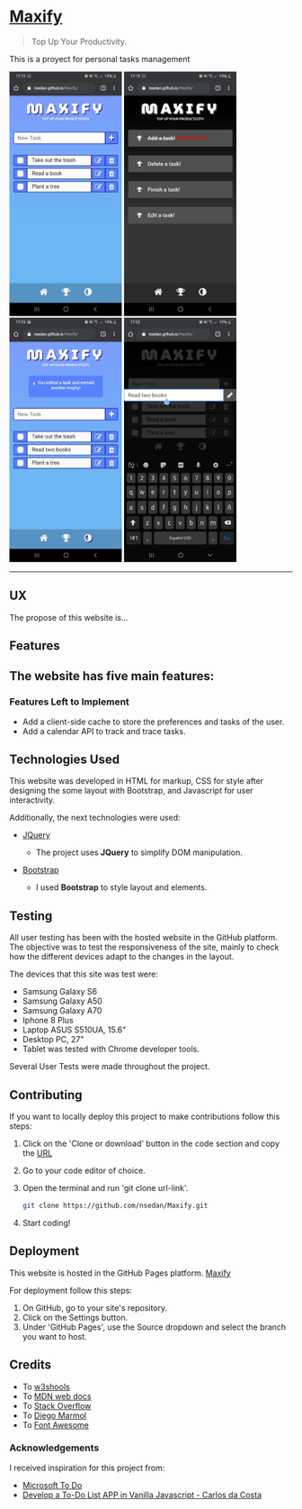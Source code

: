 # [Maxify](https://nsedan.github.io/Maxify/) 

> Top Up Your Productivity.

This is a proyect for personal tasks management

<img src="/assets/img/screenshot1.jpeg" width="200"> <img src="/assets/img/screenshot2.jpeg" width="200"> <img src="/assets/img/screenshot3.jpeg" width="200"> <img src="/assets/img/screenshot4.jpeg" width="200">
 
---

## UX
 
The propose of this website is...

## Features

The website has five main features:
 - 
 
### Features Left to Implement
 - Add a client-side cache to store the preferences and tasks of the user.
 - Add a calendar API to track and trace tasks. 

## Technologies Used

This website was developed in HTML for markup, CSS for style after designing the some layout with Bootstrap, and Javascript for user interactivity.

Additionally, the next technologies were used:

- [JQuery](https://jquery.com)
    - The project uses **JQuery** to simplify DOM manipulation.

- [Bootstrap](https://getbootstrap.com/)
    - I used **Bootstrap** to style layout and elements.

## Testing

All user testing has been with the hosted website in the GitHub platform. The objective was to test the responsiveness of the site, mainly to check how the different devices adapt to the changes in the layout.

The devices that this site was test were:

- Samsung Galaxy S6
- Samsung Galaxy A50
- Samsung Galaxy A70
- Iphone 8 Plus
- Laptop ASUS S510UA, 15.6"
- Desktop PC, 27"
- Tablet was tested with Chrome developer tools.

Several User Tests were made throughout the project. 

## Contributing

If you want to locally deploy this project to make contributions follow this steps:

 1. Click on the 'Clone or download' button in the code section and copy the [URL](https://github.com/nsedan/Maxify.git)
 2. Go to your code editor of choice.
 3. Open the terminal and run 'git clone url-link'. 
 
    ```sh
    git clone https://github.com/nsedan/Maxify.git
    ```

  4. Start coding!

## Deployment

This website is hosted in the GitHub Pages platform. [Maxify](https://nsedan.github.io/Maxify/) 

For deployment follow this steps:

 1. On GitHub, go to your site's repository.
 2. Click on the Settings button.
 3. Under 'GitHub Pages', use the Source dropdown and select the branch you want to host.

## Credits

- To [w3shools](https://www.w3schools.com/)
- To [MDN web docs](https://developer.mozilla.org/)
- To [Stack Overflow](https://stackoverflow.com/)
- To [Diego Marmol](https://github.com/dmmarmol)
- To [Font Awesome](https://fontawesome.com/)


### Acknowledgements

 I received inspiration for this project from:

 - [Microsoft To Do](https://todo.microsoft.com/tasks/)
 - [Develop a To-Do List APP in Vanilla Javascript - Carlos da Costa](https://blog.usejournal.com/develop-a-to-do-list-app-in-vanilla-javascript-95377ec370c5)
